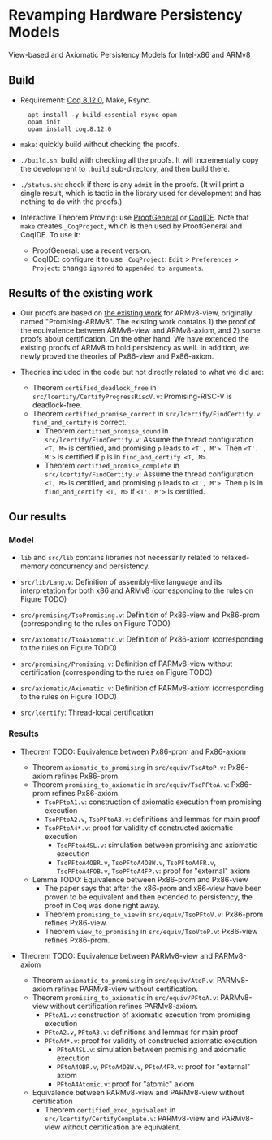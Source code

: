 # Revamping Hardware Persistency Models

View-based and Axiomatic Persistency Models for Intel-x86 and ARMv8

## Build

- Requirement: [Coq 8.12.0](https://coq.inria.fr/download), Make, Rsync.

        apt install -y build-essential rsync opam
        opam init
        opam install coq.8.12.0

- `make`: quickly build without checking the proofs.

- `./build.sh`: build with checking all the proofs.  It will incrementally copy the development to
  `.build` sub-directory, and then build there.

- `./status.sh`: check if there is any `admit` in the proofs. (It will print a single result, which is tactic in the library used for development and has nothing to do with the proofs.)

- Interactive Theorem Proving: use [ProofGeneral](https://proofgeneral.github.io/) or
  [CoqIDE](https://coq.inria.fr/download).  Note that `make` creates `_CoqProject`, which is then
  used by ProofGeneral and CoqIDE. To use it:
    + ProofGeneral: use a recent version.
    + CoqIDE: configure it to use `_CoqProject`: `Edit` > `Preferences` > `Project`: change
      `ignored` to `appended to arguments`.

## Results of the existing work

- Our proofs are based on [the existing work](https://github.com/snu-sf/promising-arm) for ARMv8-view, originally named "Promising-ARMv8". The existing work contains 1) the proof of the equivalence between ARMv8-view and ARMv8-axiom, and 2) some proofs about certification. On the other hand, We have extended the existing proofs of ARMv8 to hold persistency as well. In addition, we newly proved the theories of Px86-view and Px86-axiom.

- Theories included in the code but not directly related to what we did are:
  + Theorem `certified_deadlock_free` in `src/lcertify/CertifyProgressRiscV.v`:
    Promising-RISC-V is deadlock-free.
  + Theorem `certified_promise_correct` in `src/lcertify/FindCertify.v`:
    `find_and_certify` is correct.
    * Theorem `certified_promise_sound` in `src/lcertify/FindCertify.v`:
      Assume the thread configuration `<T, M>` is certified, and promising
      `p` leads to `<T', M'>`. Then `<T'. M'>` is certified if `p` is in
      `find_and_certify <T, M>`.
    * Theorem `certified_promise_complete` in `src/lcertify/FindCertify.v`:
      Assume the thread configuration `<T, M>` is certified, and promising
      `p` leads to `<T', M'>`. Then `p` is in `find_and_certify <T, M>` if
      `<T', M'>` is certified.

## Our results

### Model

- `lib` and `src/lib` contains libraries not necessarily related to
  relaxed-memory concurrency and persistency.

- `src/lib/Lang.v`: Definition of assembly-like language and its interpretation for both x86 and ARMv8 (corresponding to the rules on Figure TODO)

- `src/promising/TsoPromising.v`: Definition of Px86-view and Px86-prom (corresponding to the rules on Figure TODO)

- `src/axiomatic/TsoAxiomatic.v`: Definition of Px86-axiom (corresponding to the rules on Figure TODO)

- `src/promising/Promising.v`: Definition of PARMv8-view without
  certification (corresponding to the rules on Figure TODO)

- `src/axiomatic/Axiomatic.v`: Definition of PARMv8-axiom (corresponding to the rules on Figure TODO)

- `src/lcertify`: Thread-local certification

### Results

- Theorem TODO: Equivalence between Px86-prom and Px86-axiom
  + Theorem `axiomatic_to_promising` in `src/equiv/TsoAtoP.v`:
    Px86-axiom refines Px86-prom.
  + Theorem `promising_to_axiomatic` in `src/equiv/TsoPFtoA.v`:
    Px86-prom refines Px86-axiom.
    * `TsoPFtoA1.v`: construction of axiomatic execution from promising execution
    * `TsoPFtoA2.v`, `TsoPFtoA3.v`: definitions and lemmas for main proof
    * `TsoPFtoA4*.v`: proof for validity of constructed axiomatic execution
      * `TsoPFtoA4SL.v`: simulation between promising and axiomatic execution
      * `TsoPFtoA4OBR.v`, `TsoPFtoA4OBW.v`, `TsoPFtoA4FR.v`, `TsoPFtoA4FOB.v`, `TsoPFtoA4FP.v`: proof for "external" axiom
  + Lemma TODO: Equivalence between Px86-prom and Px86-view
    * The paper says that after the x86-prom and x86-view have been proven to be equivalent
      and then extended to persistency, the proof in Coq was done right away.
    * Theorem `promising_to_view` in `src/equiv/TsoPFtoV.v`:
      Px86-prom refines Px86-view.
    * Theorem `view_to_promising` in `src/equiv/TsoVtoP.v`:
      Px86-view refines Px86-prom.

- Theorem TODO: Equivalence between PARMv8-view and PARMv8-axiom
  + Theorem `axiomatic_to_promising` in `src/equiv/AtoP.v`:
    PARMv8-axiom refines PARMv8-view without certification.
  + Theorem `promising_to_axiomatic` in `src/equiv/PFtoA.v`:
    PARMv8-view without certification refines PARMv8-axiom.
    * `PFtoA1.v`: construction of axiomatic execution from promising execution
    * `PFtoA2.v`, `PFtoA3.v`: definitions and lemmas for main proof
    * `PFtoA4*.v`: proof for validity of constructed axiomatic execution
      * `PFtoA4SL.v`: simulation between promising and axiomatic execution
      * `PFtoA4OBR.v`, `PFtoA4OBW.v`, `PFtoA4FR.v`: proof for "external" axiom
      * `PFtoA4Atomic.v`: proof for "atomic" axiom
  + Equivalence between PARMv8-view and PARMv8-view without certification
    + Theorem `certified_exec_equivalent` in `src/lcertify/CertifyComplete.v`:
      PARMv8-view and PARMv8-view without certification are equivalent.
